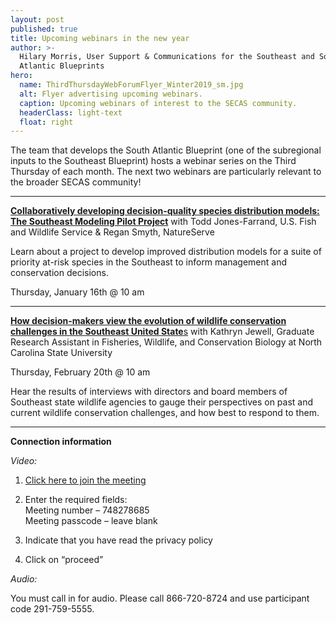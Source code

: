 ```yaml
---
layout: post
published: true
title: Upcoming webinars in the new year
author: >-
  Hilary Morris, User Support & Communications for the Southeast and South
  Atlantic Blueprints
hero:
  name: ThirdThursdayWebForumFlyer_Winter2019_sm.jpg
  alt: Flyer advertising upcoming webinars.
  caption: Upcoming webinars of interest to the SECAS community.
  headerClass: light-text
  float: right
---
```

The team that develops the South Atlantic Blueprint (one of the subregional inputs to the Southeast Blueprint) hosts a webinar series on the Third Thursday of each month. The next two webinars are particularly relevant to the broader SECAS community! <!--more-->

-----
[**Collaboratively developing decision-quality species distribution models: The Southeast Modeling Pilot Project**](https://www.southatlanticlcc.org/event/third-thursday-web-forum-collaboratively-developing-decision-quality-species-distribution-models/) with Todd Jones-Farrand, U.S. Fish and Wildlife Service & Regan Smyth, NatureServe

Learn about a project to develop improved distribution models for a suite of priority at-risk species in the Southeast to inform management and conservation decisions.

Thursday, January 16th @ 10 am

-----
[**How decision-makers view the evolution of wildlife conservation challenges in the Southeast United State**s](https://www.southatlanticlcc.org/event/third-thursday-web-forum-how-decision-makers-view-the-evolution-of-wildlife-conservation-challenges-in-the-southeast-united-states/) with Kathryn Jewell, Graduate Research Assistant in Fisheries, Wildlife, and Conservation Biology at North Carolina State University

Thursday, February 20th @ 10 am

Hear the results of interviews with directors and board members of Southeast state wildlife agencies to gauge their perspectives on past and current wildlife conservation challenges, and how best to respond to them.

-----
**Connection information**

_Video:_

1. [Click here to join the meeting](http://www.mymeetings.com/nc/join.php?i=748278685&p=&t=c)

2. Enter the required fields:  
Meeting number – 748278685  
Meeting passcode – leave blank

3. Indicate that you have read the privacy policy

4. Click on “proceed”

_Audio:_

You must call in for audio. Please call 866-720-8724 and use participant code 291-759-5555.

